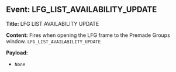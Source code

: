 ## Event: LFG_LIST_AVAILABILITY_UPDATE

**Title:** LFG LIST AVAILABILITY UPDATE

**Content:**
Fires when opening the LFG frame to the Premade Groups window.
`LFG_LIST_AVAILABILITY_UPDATE`

**Payload:**
- `None`